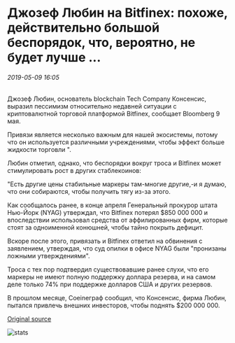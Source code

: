 # Джозеф Любин на Bitfinex: похоже, действительно большой беспорядок, что, вероятно, не будет лучше ...

###### 2019-05-09 16:05

Джозеф Любин, основатель blockchain Tech Company Консенсис, выразил пессимизм относительно недавней ситуации с криптовалютной торговой платформой Bitfinex, сообщает Bloomberg 9 мая.

Привязи является несколько важным для нашей экосистемы, потому что он используется различными учреждениями, чтобы эффект больше жидкости торговли ".

Любин отметил, однако, что беспорядки вокруг троса и Bitfinex может стимулировать рост в других стаблекоинов:

"Есть другие цены стабильные маркеры там-многие другие,-и я думаю, что они собираются, чтобы получить тягу из-за этого.

Как сообщалось ранее, в конце апреля Генеральный прокурор штата Нью-Йорк (NYAG) утверждал, что Bitfinex потерял $850 000 000 и впоследствии использовал средства от аффилированных фирм, которые стоят за одноименной конюшней, чтобы тайно покрыть дефицит.

Вскоре после этого, привязать и Bitfinex ответил на обвинения с заявлением, утверждая, что суд опилки в офисе NYAG были "пронизаны ложными утверждениями".

Троса с тех пор подтвердил существовавшие ранее слухи, что его маркеры не имеют полную поддержку доллара резерва, и на самом деле только 74% при поддержке долларов США и других резервов.

В прошлом месяце, Coeineграф сообщил, что Консенсис, фирма Любин, пытался привлечь внешних инвесторов, чтобы поднять $200 000 000.

[Original source](https://cointelegraph.com/news/joseph-lubin-on-bitfinex-it-seems-like-a-really-big-mess-that-probably-wont-get-better)

![stats](https://c.statcounter.com/11760860/0/a89fa40b/1/ "stats")